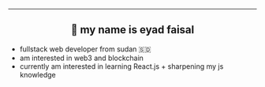 ----------
<h2 align="center">🤝 my name is eyad faisal</h2>

- fullstack web developer from sudan 🇸🇩
- am interested in web3 and blockchain
- currently am interested in learning React.js + sharpening my js knowledge
